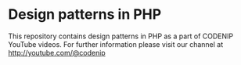 # Design patterns in PHP

This repository contains design patterns in PHP as a part of CODENIP YouTube videos. For further information please visit our channel at http://youtube.com/@codenip
